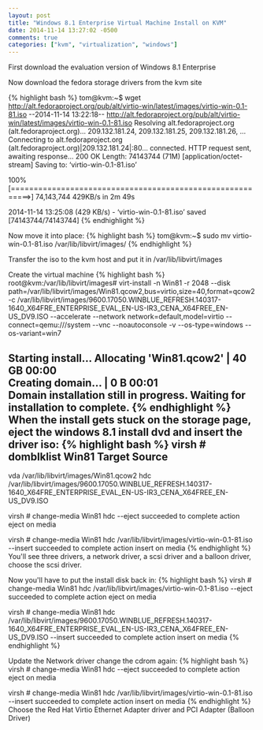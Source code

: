 ```yaml
---
layout: post
title: "Windows 8.1 Enterprise Virtual Machine Install on KVM"
date: 2014-11-14 13:27:02 -0500
comments: true
categories: ["kvm", "virtualization", "windows"]
---
```

First download the evaluation version of Windows 8.1 Enterprise

Now download the fedora storage drivers from the kvm site
<!-- more -->
{% highlight bash %}
tom@kvm:~$ wget http://alt.fedoraproject.org/pub/alt/virtio-win/latest/images/virtio-win-0.1-81.iso
--2014-11-14 13:22:18--  http://alt.fedoraproject.org/pub/alt/virtio-win/latest/images/virtio-win-0.1-81.iso
Resolving alt.fedoraproject.org (alt.fedoraproject.org)... 209.132.181.24, 209.132.181.25, 209.132.181.26, ...
Connecting to alt.fedoraproject.org (alt.fedoraproject.org)|209.132.181.24|:80... connected.
HTTP request sent, awaiting response... 200 OK
Length: 74143744 (71M) [application/octet-stream]
Saving to: ‘virtio-win-0.1-81.iso’

100%[==========================================================>] 74,143,744   429KB/s   in 2m 49s 

2014-11-14 13:25:08 (429 KB/s) - ‘virtio-win-0.1-81.iso’ saved [74143744/74143744]
{% endhighlight %}

Now move it into place:
{% highlight bash %}
tom@kvm:~$ sudo mv virtio-win-0.1-81.iso /var/lib/libvirt/images/
{% endhighlight %}

Transfer the iso to the kvm host and put it in /var/lib/libvirt/images

Create the virtual machine
{% highlight bash %}
root@kvm:/var/lib/libvirt/images# virt-install -n Win81 -r 2048 --disk path=/var/lib/libvirt/images/Win81.qcow2,bus=virtio,size=40,format=qcow2 -c /var/lib/libvirt/images/9600.17050.WINBLUE_REFRESH.140317-1640_X64FRE_ENTERPRISE_EVAL_EN-US-IR3_CENA_X64FREE_EN-US_DV9.ISO --accelerate --network network=default,model=virtio --connect=qemu:///system --vnc --noautoconsole -v --os-type=windows --os-variant=win7

Starting install...
Allocating 'Win81.qcow2'                                                     |  40 GB     00:00     
Creating domain...                                                           |    0 B     00:01     
Domain installation still in progress. Waiting for installation to complete.
{% endhighlight %}
When the install gets stuck on the storage page, eject the windows 8.1 install dvd and insert the driver iso:
{% highlight bash %}
virsh # domblklist Win81
Target     Source
------------------------------------------------
vda        /var/lib/libvirt/images/Win81.qcow2
hdc        /var/lib/libvirt/images/9600.17050.WINBLUE_REFRESH.140317-1640_X64FRE_ENTERPRISE_EVAL_EN-US-IR3_CENA_X64FREE_EN-US_DV9.ISO

virsh # change-media Win81 hdc --eject
succeeded to complete action eject on media

virsh # change-media Win81 hdc /var/lib/libvirt/images/virtio-win-0.1-81.iso --insert
succeeded to complete action insert on media
{% endhighlight %}
You'll see three drivers, a network driver, a scsi driver and a balloon driver, choose the scsi driver.

Now you'll have to put the install disk back in:
{% highlight bash %}
virsh # change-media Win81 hdc /var/lib/libvirt/images/virtio-win-0.1-81.iso --eject
succeeded to complete action eject on media

virsh # change-media Win81 hdc /var/lib/libvirt/images/9600.17050.WINBLUE_REFRESH.140317-1640_X64FRE_ENTERPRISE_EVAL_EN-US-IR3_CENA_X64FREE_EN-US_DV9.ISO --insert
succeeded to complete action insert on media
{% endhighlight %}

Update the Network driver
change the cdrom again:
{% highlight bash %}
virsh # change-media Win81 hdc --eject
succeeded to complete action eject on media

virsh # change-media Win81 hdc /var/lib/libvirt/images/virtio-win-0.1-81.iso --insert
succeeded to complete action insert on media
{% endhighlight %}
Choose the Red Hat Virtio Ethernet Adapter driver and PCI Adapter (Balloon Driver)

